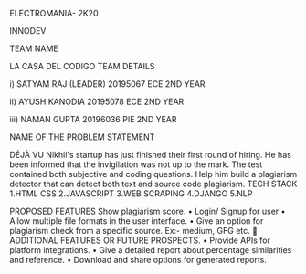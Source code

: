 ELECTROMANIA- 2K20

INNODEV

TEAM NAME

LA CASA DEL CODIGO
TEAM DETAILS

i) SATYAM RAJ (LEADER)
20195067 ECE 2ND YEAR

ii) AYUSH KANODIA
20195078 ECE 2ND YEAR

iii) NAMAN GUPTA
20196036 PIE 2ND YEAR

NAME OF THE PROBLEM STATEMENT

DÉJÀ VU
Nikhil's startup has just finished their first round of hiring. He has been
informed that the invigilation was not up to the mark. The test contained both
subjective and coding questions. Help him build a plagiarism detector that can
detect both text and source code plagiarism.
TECH STACK
1.HTML CSS
2.JAVASCRIPT
3.WEB SCRAPING
4.DJANGO
5.NLP

PROPOSED FEATURES
Show plagiarism score.
• Login/ Signup for user 
• Allow multiple file formats in the user interface.
• Give an option for plagiarism check from a specific source. Ex:-
medium, GFG etc.
 ADDITIONAL FEATURES OR FUTURE PROSPECTS.
• Provide APIs for platform integrations.
• Give a detailed report about percentage similarities and reference.
• Download and share options for generated reports. 
